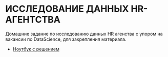 # ИССЛЕДОВАНИЕ ДАННЫХ HR-АГЕНТСТВА

Домашние задание по исследованию данных HR агенства с упором на вакансии по DataScience, для закрепления материала.

 * [Ноутбук с решением](https://github.com/esta1d/SF-DS-practice/blob/main/block-3/HomeWork/Практика%20data_HR.ipynb)

